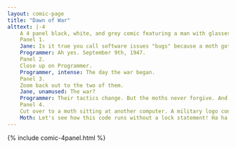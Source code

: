 ```yaml
---
layout: comic-page
title: "Dawn of War"
alttext: |-4 
    A 4 panel black, white, and grey comic featuring a man with glasses (Programmer) sitting at a computer and a woman with wavey hair (Jane).
    Panel 1.
    Jane: Is it true you call software issues "bugs" because a moth got stuck in an old computer?
    Programmer: Ah yes. September 9th, 1947.
    Panel 2.
    Close up on Programmer.
    Programmer, intense: The day the war began.
    Panel 3.
    Zoom back out to the two of them.
    Jane, unamused: The war?
    Programmer: Their tactics change. But the moths never forgive. And they never forget.
    Panel 4.
    Cut over to a moth sitting at another computer. A military logo containing stars and an angular pair of moth wings is visible in the background.
    Moth: Let's see how this code runs without a lock statement! Ha ha ha ha!
---
```

{% include comic-4panel.html %}